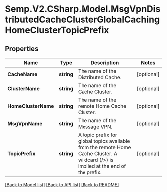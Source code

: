 # Semp.V2.CSharp.Model.MsgVpnDistributedCacheClusterGlobalCachingHomeClusterTopicPrefix
## Properties

Name | Type | Description | Notes
------------ | ------------- | ------------- | -------------
**CacheName** | **string** | The name of the Distributed Cache. | [optional] 
**ClusterName** | **string** | The name of the Cache Cluster. | [optional] 
**HomeClusterName** | **string** | The name of the remote Home Cache Cluster. | [optional] 
**MsgVpnName** | **string** | The name of the Message VPN. | [optional] 
**TopicPrefix** | **string** | A topic prefix for global topics available from the remote Home Cache Cluster. A wildcard (/&gt;) is implied at the end of the prefix. | [optional] 

[[Back to Model list]](../README.md#documentation-for-models) [[Back to API list]](../README.md#documentation-for-api-endpoints) [[Back to README]](../README.md)

